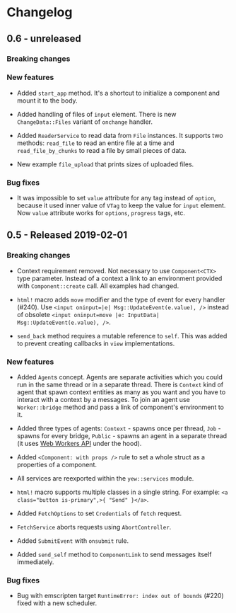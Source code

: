 # Changelog

## 0.6 - unreleased

### Breaking changes

### New features

- Added `start_app` method. It's a shortcut to initialize a component and mount it to the body.

- Added handling of files of `input` element. There is new `ChangeData::Files` variant
  of `onchange` handler.

- Added `ReaderService` to read data from `File` instances. It supports two methods: `read_file`
  to read an entire file at a time and `read_file_by_chunks` to read a file by small pieces of data.

- New example `file_upload` that prints sizes of uploaded files.

### Bug fixes

- It was impossible to set `value` attribute for any tag instead of `option`, because it used
  inner value of `VTag` to keep the value for `input` element. Now `value` attribute works
  for `options`, `progress` tags, etc.

## 0.5 - Released 2019-02-01

### Breaking changes

- Context requirement removed. Not necessary to use `Component<CTX>` type parameter.
  Instead of a context a link to an environment provided with `Component::create` call.
  All examples had changed.

- `html!` macro adds `move` modifier and the type of event for every handler (#240). Use
  `<input oninput=|e| Msg::UpdateEvent(e.value), />` instead of obsolete
  `<input oninput=move |e: InputData| Msg::UpdateEvent(e.value), />`.

- `send_back` method requires a mutable reference to `self`. This was added to prevent creating
  callbacks in `view` implementations.

### New features

- Added `Agent`s concept. Agents are separate activities which you could run in the same thread
  or in a separate thread. There is `Context` kind of agent that spawn context entities as many
  as you want and you have to interact with a context by a messages. To join an agent use
  `Worker::bridge` method and pass a link of component's environment to it.

- Added three types of agents: `Context` - spawns once per thread, `Job` - spawns for every bridge,
  `Public` - spawns an agent in a separate thread (it uses [Web Workers API] under the hood).

- Added `<Component: with props />` rule to set a whole struct as a properties of a component.

- All services are reexported within the `yew::services` module.

- `html!` macro supports multiple classes in a single string. For example:
  `<a class="button is-primary",>{ "Send" }</a>`.

- Added `FetchOptions` to set `Credentials` of `fetch` request.

- `FetchService` aborts requests using `AbortController`.

- Added `SubmitEvent` with `onsubmit` rule.

- Added `send_self` method to `ComponentLink` to send messages itself immediately.

[Web Workers API]: https://developer.mozilla.org/en-US/docs/Web/API/Web_Workers_API

### Bug fixes

- Bug with emscripten target `RuntimeError: index out of bounds` (#220) fixed with a new scheduler.
